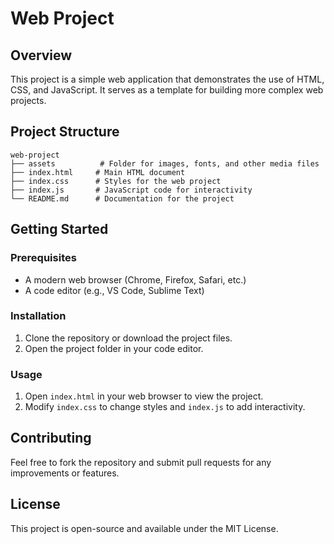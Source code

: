 # Web Project

## Overview
This project is a simple web application that demonstrates the use of HTML, CSS, and JavaScript. It serves as a template for building more complex web projects.

## Project Structure
```
web-project
├── assets          # Folder for images, fonts, and other media files
├── index.html     # Main HTML document
├── index.css      # Styles for the web project
├── index.js       # JavaScript code for interactivity
└── README.md      # Documentation for the project
```

## Getting Started

### Prerequisites
- A modern web browser (Chrome, Firefox, Safari, etc.)
- A code editor (e.g., VS Code, Sublime Text)

### Installation
1. Clone the repository or download the project files.
2. Open the project folder in your code editor.

### Usage
1. Open `index.html` in your web browser to view the project.
2. Modify `index.css` to change styles and `index.js` to add interactivity.

## Contributing
Feel free to fork the repository and submit pull requests for any improvements or features.

## License
This project is open-source and available under the MIT License.